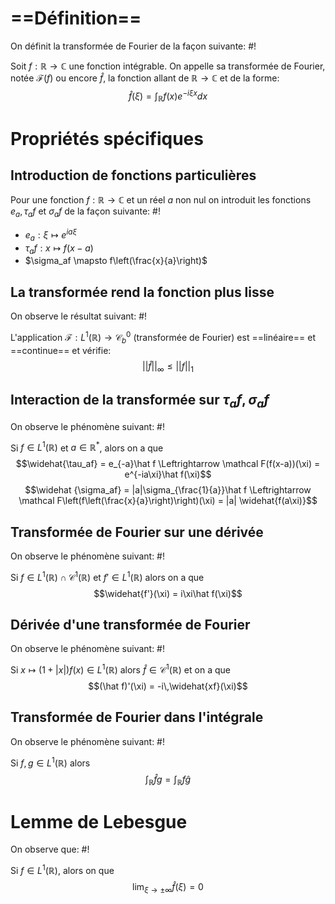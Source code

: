 # ==Définition==
On définit la transformée de Fourier de la façon suivante: #!

Soit $f: \mathbb R \to \mathbb C$ une fonction intégrable. On appelle sa transformée de Fourier, notée $\mathcal F(f)$ ou encore $\hat f$, la fonction allant de $\mathbb R \to \mathbb C$ et de la forme: $$\hat f(\xi) = \int_\mathbb R f(x)e^{-i\xi x}dx$$
<!--ID: 1715963190633-->


# Propriétés spécifiques

## Introduction de fonctions particulières
Pour une fonction $f: \mathbb R \to \mathbb C$ et un réel $a$ non nul on introduit les fonctions $e_a, \tau_af$ et $\sigma_af$ de la façon suivante: #!

- $e_a: \xi \mapsto e^{ia\xi}$
- $\tau_af: x \mapsto f(x-a)$
- $\sigma_af \mapsto f\left(\frac{x}{a}\right)$ 
<!--ID: 1715963190635-->


## La transformée rend la fonction plus lisse
On observe le résultat suivant: #!

L'application $\mathcal F: L^1(\mathbb R) \to \mathcal C^0_b$ (transformée de Fourier) est ==linéaire== et ==continue== et vérifie: $$||\hat f||_\infty \leq ||f||_1$$
## Interaction de la transformée sur $\tau_af, \sigma_af$
On observe le phénomène suivant: #!
<!--ID: 1715963190637-->


Si $f \in L^1(\mathbb R)$ et $a \in \mathbb R^*$, alors on a que
$$\widehat{\tau_af} = e_{-a}\hat f \Leftrightarrow \mathcal F(f(x-a))(\xi) = e^{-ia\xi}\hat f(\xi)$$
$$\widehat {\sigma_af} = |a|\sigma_{\frac{1}{a}}\hat f \Leftrightarrow \mathcal F\left(f\left(\frac{x}{a}\right)\right)(\xi) = |a| \widehat{f(a\xi)}$$

## Transformée de Fourier sur une dérivée
On observe le phénomène suivant: #!

Si $f \in L^1(\mathbb R) \cap \mathcal C^1(\mathbb R)$ et $f' \in L^1(\mathbb R)$ alors on a que
$$\widehat{f'}(\xi) = i\xi\hat f(\xi)$$
<!--ID: 1715963190640-->


## Dérivée d'une transformée de Fourier
On observe le phénomène suivant: #!

Si $x \mapsto (1+|x|)f(x) \in L^1(\mathbb R)$ alors $\hat f \in \mathcal C^1(\mathbb R)$ et on a que
$$(\hat f)'(\xi) = -i\,\widehat{xf}(\xi)$$
<!--ID: 1715963190642-->


## Transformée de Fourier dans l'intégrale
On observe le phénomène suivant: #!

Si $f, g \in L^1(\mathbb R)$ alors $$\int_\mathbb R \hat fg = \int_\mathbb R f \hat g$$
<!--ID: 1715963190645-->


# Lemme de Lebesgue
On observe que: #!

Si $f \in L^1(\mathbb R)$, alors on que $$\lim_{\xi \to \pm \infty}\hat f(\xi) = 0 $$
<!--ID: 1715963190648-->
